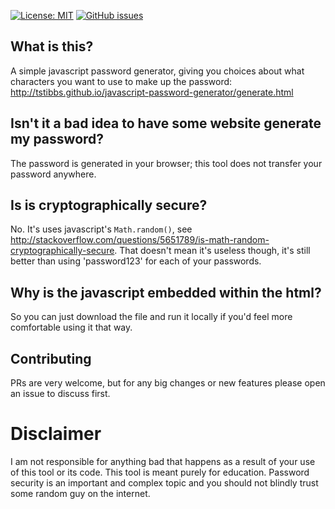 [![License: MIT](https://img.shields.io/github/license/tstibbs/javascript-password-generator)](LICENSE)
[![GitHub issues](https://img.shields.io/github/issues/tstibbs/javascript-password-generator.svg)](https://github.com/tstibbs/javascript-password-generator/issues)

## What is this?
A simple javascript password generator, giving you choices about what characters you want to use to make up the password: http://tstibbs.github.io/javascript-password-generator/generate.html

## Isn't it a bad idea to have some website generate my password?
The password is generated in your browser; this tool does not transfer your password anywhere.

## Is is cryptographically secure?
No. It's uses javascript's `Math.random()`, see http://stackoverflow.com/questions/5651789/is-math-random-cryptographically-secure. That doesn't mean it's useless though, it's still better than using 'password123' for each of your passwords.

## Why is the javascript embedded within the html?
So you can just download the file and run it locally if you'd feel more comfortable using it that way.

## Contributing

PRs are very welcome, but for any big changes or new features please open an issue to discuss first.

# Disclaimer
I am not responsible for anything bad that happens as a result of your use of this tool or its code. This tool is meant purely for education. Password security is an important and complex topic and you should not blindly trust some random guy on the internet. 
